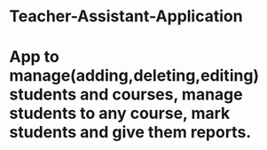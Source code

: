 # Teacher-Assistant-Application
# App to manage(adding,deleting,editing) students and courses, manage students to any course, mark students and give them reports.
